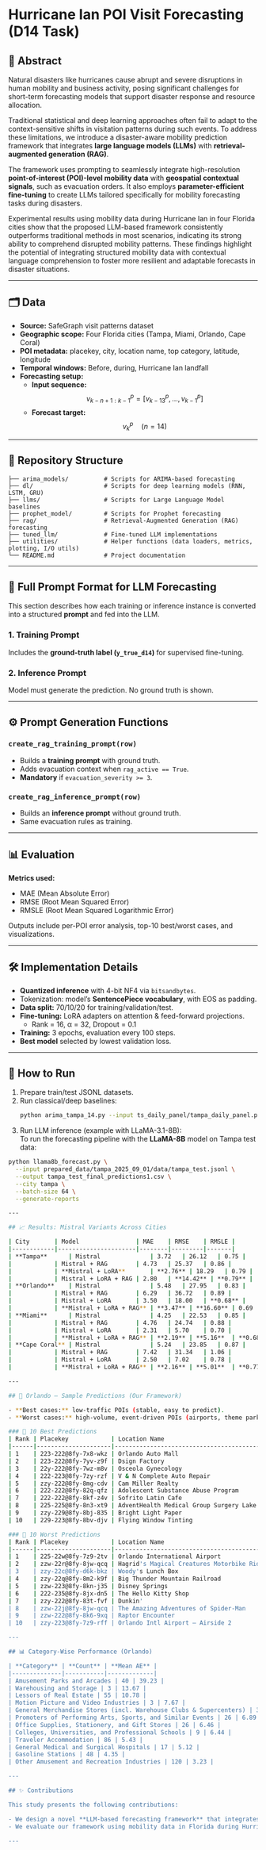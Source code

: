 # Hurricane Ian POI Visit Forecasting (D14 Task)

## 📑 Abstract
Natural disasters like hurricanes cause abrupt and severe disruptions in human mobility and business activity, posing significant challenges for short-term forecasting models that support disaster response and resource allocation. 

Traditional statistical and deep learning approaches often fail to adapt to the context-sensitive shifts in visitation patterns during such events. To address these limitations, we introduce a disaster-aware mobility prediction framework that integrates **large language models (LLMs)** with **retrieval-augmented generation (RAG)**. 

The framework uses prompting to seamlessly integrate high-resolution **point-of-interest (POI)-level mobility data** with **geospatial contextual signals**, such as evacuation orders. It also employs **parameter-efficient fine-tuning** to create LLMs tailored specifically for mobility forecasting tasks during disasters. 

Experimental results using mobility data during Hurricane Ian in four Florida cities show that the proposed LLM-based framework consistently outperforms traditional methods in most scenarios, indicating its strong ability to comprehend disrupted mobility patterns. These findings highlight the potential of integrating structured mobility data with contextual language comprehension to foster more resilient and adaptable forecasts in disaster situations. 

---

## 🗂 Data
- **Source:** SafeGraph visit patterns dataset  
- **Geographic scope:** Four Florida cities (Tampa, Miami, Orlando, Cape Coral)  
- **POI metadata:** placekey, city, location name, top category, latitude, longitude  
- **Temporal windows:** Before, during, Hurricane Ian landfall  
- **Forecasting setup:**
  - **Input sequence:**  
    $$
    v^p_{k-n+1:k-1} = [v^p_{k-13}, \dots, v^p_{k-1}]
    $$
  - **Forecast target:**  
    $$
    v^p_k \quad (n = 14)
    $$
---

## 📂 Repository Structure
```
├── arima_models/          # Scripts for ARIMA-based forecasting
├── dl/                    # Scripts for deep learning models (RNN, LSTM, GRU)
├── llms/                  # Scripts for Large Language Model baselines
├── prophet_model/         # Scripts for Prophet forecasting
├── rag/                   # Retrieval-Augmented Generation (RAG) forecasting
├── tuned_llm/             # Fine-tuned LLM implementations
├── utilities/             # Helper functions (data loaders, metrics, plotting, I/O utils)
└── README.md              # Project documentation
```

---

## 📝 Full Prompt Format for LLM Forecasting

This section describes how each training or inference instance is converted into a structured **prompt** and fed into the LLM.  

### 1. Training Prompt
Includes the **ground-truth label (`y_true_d14`)** for supervised fine-tuning.  

### 2. Inference Prompt
Model must generate the prediction. No ground truth is shown.  

---

## ⚙️ Prompt Generation Functions

### `create_rag_training_prompt(row)`
- Builds a **training prompt** with ground truth.  
- Adds evacuation context when `rag_active == True`.  
- **Mandatory** if `evacuation_severity >= 3`.  

### `create_rag_inference_prompt(row)`
- Builds an **inference prompt** without ground truth.  
- Same evacuation rules as training.  

---

## 📊 Evaluation
**Metrics used:**  
- MAE (Mean Absolute Error)  
- RMSE (Root Mean Squared Error)  
- RMSLE (Root Mean Squared Logarithmic Error)  

Outputs include per-POI error analysis, top-10 best/worst cases, and visualizations.  

---

## 🛠 Implementation Details

- **Quantized inference** with 4-bit NF4 via `bitsandbytes`.  
- Tokenization: model’s **SentencePiece vocabulary**, with EOS as padding.  
- **Data split:** 70/10/20 for training/validation/test.  
- **Fine-tuning:** LoRA adapters on attention & feed-forward projections.  
  - Rank = 16, α = 32, Dropout = 0.1  
- **Training:** 3 epochs, evaluation every 100 steps.  
- **Best model** selected by lowest validation loss.  

---

## 🚀 How to Run
1. Prepare train/test JSONL datasets.  
2. Run classical/deep baselines:  
   ```bash
   python arima_tampa_14.py --input ts_daily_panel/tampa_daily_panel.parquet --target d14
   ```  
3. Run LLM inference (example with LLaMA-3.1-8B):  
   To run the forecasting pipeline with the **LLaMA-8B** model on Tampa test data:

```bash
python llama8b_forecast.py \
  --input prepared_data/tampa_2025_09_01/data/tampa_test.jsonl \
  --output tampa_test_final_predictions1.csv \
  --city tampa \
  --batch-size 64 \
  --generate-reports

---

## 📈 Results: Mistral Variants Across Cities

| City       | Model                | MAE    | RMSE    | RMSLE |
|------------|----------------------|--------|---------|-------|
| **Tampa**      | Mistral              | 3.72   | 26.12   | 0.75 |
|            | Mistral + RAG        | 4.73   | 25.37   | 0.86 |
|            | **Mistral + LoRA**       | **2.76** | 18.29   | 0.79 |
|            | Mistral + LoRA + RAG | 2.80   | **14.42** | **0.79** |
| **Orlando**    | Mistral              | 5.48   | 27.95   | 0.83 |
|            | Mistral + RAG        | 6.29   | 36.72   | 0.89 |
|            | Mistral + LoRA       | 3.50   | 18.00   | **0.68** |
|            | **Mistral + LoRA + RAG** | **3.47** | **16.60** | 0.69 |
| **Miami**      | Mistral              | 4.25   | 22.53   | 0.85 |
|            | Mistral + RAG        | 4.76   | 24.74   | 0.88 |
|            | Mistral + LoRA       | 2.31   | 5.70    | 0.70 |
|            | **Mistral + LoRA + RAG** | **2.19** | **5.16**  | **0.68** |
| **Cape Coral** | Mistral              | 5.24   | 23.85   | 0.87 |
|            | Mistral + RAG        | 7.42   | 31.34   | 1.06 |
|            | Mistral + LoRA       | 2.50   | 7.02    | 0.78 |
|            | **Mistral + LoRA + RAG** | **2.16** | **5.01**  | **0.77** |

---

## 🌆 Orlando – Sample Predictions (Our Framework)

- **Best cases:** low-traffic POIs (stable, easy to predict).  
- **Worst cases:** high-volume, event-driven POIs (airports, theme parks, tourist restaurants).  

### 🔹 10 Best Predictions
| Rank | Placekey            | Location Name                                | Category                                   | True Visits | Predicted | Abs. Error |
|------|---------------------|----------------------------------------------|--------------------------------------------|-------------|-----------|------------|
| 1    | 223-222@8fy-7x8-wkz | Orlando Auto Mall                            | Automobile Dealers                          | 0           | 0         | 0          |
| 2    | 223-222@8fy-7yv-z9f | Dsign Factory                                | Printing & Related Support Activities       | 0           | 0         | 0          |
| 3    | 22y-222@8fy-7wz-m8v | Osceola Gynecology                           | Offices of Physicians                       | 0           | 0         | 0          |
| 4    | 222-223@8fy-7zy-rzf | V & N Complete Auto Repair                   | Automotive Repair and Maintenance           | 0           | 0         | 0          |
| 5    | zzy-222@8fy-8mg-cdv | Cam Miller Realty                            | Real Estate Agents and Brokers              | 0           | 0         | 0          |
| 6    | 222-222@8fy-82q-qfz | Adolescent Substance Abuse Program           | Elementary & Secondary Schools              | 0           | 0         | 0          |
| 7    | 222-222@8fy-8kf-z4v | Sofrito Latin Cafe                           | Restaurants and Other Eating Places         | 4           | 4         | 0          |
| 8    | 225-225@8fy-8n3-xt9 | AdventHealth Medical Group Surgery Lake Nona | Offices of Physicians                       | 0           | 0         | 0          |
| 9    | zzy-229@8fy-8bj-835 | Bright Light Paper                           | Florists                                    | 5           | 5         | 0          |
| 10   | 229-223@8fy-8bv-djv | Flying Window Tinting                        | Building Finishing Contractors              | 0           | 0         | 0          |

### 🔹 10 Worst Predictions
| Rank | Placekey            | Location Name                                | Category                                   | True Visits | Predicted | Abs. Error |
|------|---------------------|----------------------------------------------|--------------------------------------------|-------------|-----------|------------|
| 1    | 225-22w@8fy-7z9-2tv | Orlando International Airport                | Support Activities for Air Transportation   | 5808        | 6544      | 736        |
| 2    | zzw-22r@8fy-8jw-qcq | Hagrid's Magical Creatures Motorbike Ride    | Amusement Parks and Arcades                 | 398         | 16        | 382        |
| 3    | zzy-22c@8fy-d6k-bkz | Woody's Lunch Box                            | Amusement Parks and Arcades                 | 318         | 40        | 278        |
| 4    | zzy-22q@8fy-8m2-k9f | Big Thunder Mountain Railroad                | Amusement Parks and Arcades                 | 359         | 97        | 262        |
| 5    | zzw-223@8fy-8kn-j35 | Disney Springs                               | Lessors of Real Estate                      | 3490        | 3704      | 214        |
| 6    | 222-235@8fy-8jx-dn5 | The Hello Kitty Shop                         | Book Stores and News Dealers                | 178         | 0         | 178        |
| 7    | zzy-222@8fy-83t-fvf | Dunkin'                                      | Restaurants and Other Eating Places         | 179         | 1         | 178        |
| 8    | zzw-22j@8fy-8jw-qcq | The Amazing Adventures of Spider-Man         | Amusement Parks and Arcades                 | 181         | 10        | 171        |
| 9    | zzw-222@8fy-8k6-9xq | Raptor Encounter                             | Amusement Parks and Arcades                 | 208         | 81        | 127        |
| 10   | zzy-223@8fy-7z9-rff | Orlando Intl Airport – Airside 2             | Support Activities for Air Transportation   | 580         | 684       | 104        |

---

## 📊 Category-Wise Performance (Orlando)

| **Category** | **Count** | **Mean AE** |
|--------------|-----------|-------------|
| Amusement Parks and Arcades | 40 | 39.23 |
| Warehousing and Storage | 3 | 13.67 |
| Lessors of Real Estate | 55 | 10.78 |
| Motion Picture and Video Industries | 3 | 7.67 |
| General Merchandise Stores (incl. Warehouse Clubs & Supercenters) | 33 | 7.46 |
| Promoters of Performing Arts, Sports, and Similar Events | 26 | 6.89 |
| Office Supplies, Stationery, and Gift Stores | 26 | 6.46 |
| Colleges, Universities, and Professional Schools | 9 | 6.44 |
| Traveler Accommodation | 86 | 5.43 |
| General Medical and Surgical Hospitals | 17 | 5.12 |
| Gasoline Stations | 48 | 4.35 |
| Other Amusement and Recreation Industries | 120 | 3.23 |

---

## ✨ Contributions

This study presents the following contributions:

- We design a novel **LLM-based forecasting framework** that integrates structured mobility sequences with external disaster-specific context.  
- We evaluate our framework using mobility data in Florida during Hurricane Ian, benchmarking against statistical (ARIMA and Prophet) and deep learning (RNN, LSTM, and GRU) baselines, and demonstrate improved performance in capturing disrupted visitation patterns.  

---
